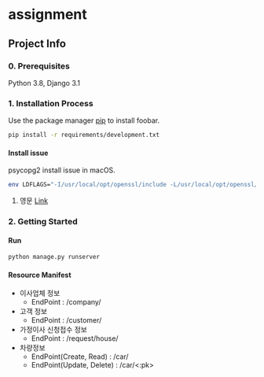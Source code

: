 # assignment
## Project Info
### 0. Prerequisites
Python 3.8, Django 3.1
### 1. Installation Process
Use the package manager [pip](https://pypi.org/project/pip/) to install foobar.
```bash
pip install -r requirements/development.txt
```
#### Install issue
psycopg2 install issue in macOS.
```bash
env LDFLAGS="-I/usr/local/opt/openssl/include -L/usr/local/opt/openssl/lib" pip install psycopg2
```
1. 영문 [Link](https://stackoverflow.com/a/39244687)
### 2. Getting Started
#### Run
```bash
python manage.py runserver
```

#### Resource Manifest
- 이사업체 정보
    - EndPoint : /company/
- 고객 정보
    - EndPoint : /customer/
- 가정이사 신청접수 정보
    - EndPoint : /request/house/
- 차량정보 
    - EndPoint(Create, Read) : /car/
    - EndPoint(Update, Delete) : /car/<:pk>